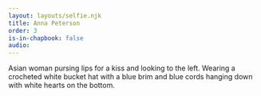```yaml
---
layout: layouts/selfie.njk
title: Anna Peterson
order: 3
is-in-chapbook: false
audio: 
---
```

Asian woman pursing lips for a kiss and looking to the left. Wearing a crocheted white bucket hat with a blue brim and blue cords hanging down with white hearts on the bottom.
